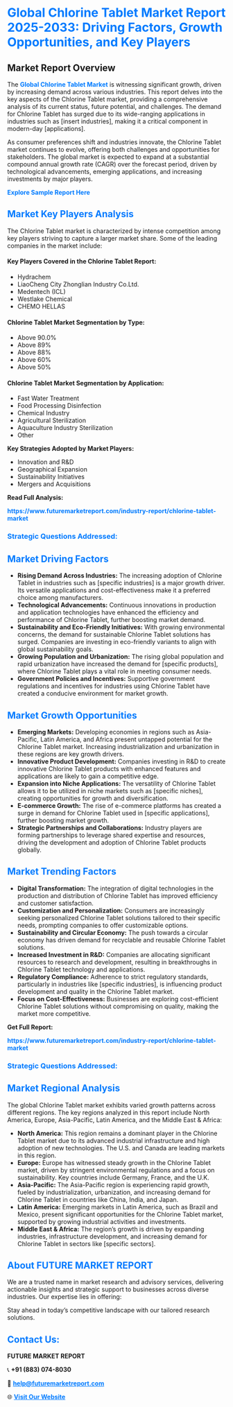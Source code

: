 <h1 style="color: #007BFF;">Global Chlorine Tablet Market Report 2025-2033: Driving Factors, Growth Opportunities, and Key Players</h1>

<section id="overview">
<h2>Market Report Overview</h2>
<p>The <a href="https://www.futuremarketreport.com/industry-report/chlorine-tablet-market" style="color: #007BFF; text-decoration: none;"><strong>Global Chlorine Tablet Market</strong></a> is witnessing significant growth, driven by increasing demand across various industries. This report delves into the key aspects of the Chlorine Tablet market, providing a comprehensive analysis of its current status, future potential, and challenges. The demand for Chlorine Tablet has surged due to its wide-ranging applications in industries such as [insert industries], making it a critical component in modern-day [applications].</p>
<p>As consumer preferences shift and industries innovate, the Chlorine Tablet market continues to evolve, offering both challenges and opportunities for stakeholders. The global market is expected to expand at a substantial compound annual growth rate (CAGR) over the forecast period, driven by technological advancements, emerging applications, and increasing investments by major players.</p>
</section>

<section id="overview">
<p><a href="https://www.futuremarketreport.com/request-sample/reportId=114794" style="color: #007BFF; text-decoration: none;"><strong>Explore Sample Report Here</strong></a></p>
</section>

<section id="key-players">
<h2 style="color: #007BFF;">Market Key Players Analysis</h2>
<p>The Chlorine Tablet market is characterized by intense competition among key players striving to capture a larger market share. Some of the leading companies in the market include:</p>
<h4>Key Players Covered in the Chlorine Tablet Report:</h4>
<ul><li>Hydrachem</li><li>LiaoCheng City Zhonglian Industry Co.Ltd.</li><li>Medentech (ICL)</li><li>Westlake Chemical</li><li>CHEMO HELLAS</li></ul>
<h4>Chlorine Tablet Market Segmentation by Type:</h4>
<ul><li>Above 90.0%</li><li>Above 89%</li><li>Above 88%</li><li>Above 60%</li><li>Above 50%</li></ul>

<h4>Chlorine Tablet Market Segmentation by Application:</h4>
<ul><li>Fast Water Treatment</li><li>Food Processing Disinfection</li><li>Chemical Industry</li><li>Agricultural Sterilization</li><li>Aquaculture Industry Sterilization</li><li>Other</li></ul>
<p><strong>Key Strategies Adopted by Market Players:</strong></p>
<ul>
<li>Innovation and R&D</li>
<li>Geographical Expansion</li>
<li>Sustainability Initiatives</li>
<li>Mergers and Acquisitions</li>
</ul>
</section>

<section>
<p><strong>Read Full Analysis: </strong></p><a href="https://www.futuremarketreport.com/industry-report/chlorine-tablet-market" style="color: #007BFF; text-decoration: none;"><strong>https://www.futuremarketreport.com/industry-report/chlorine-tablet-market</strong></a>
<h3 style="color: #007BFF;">Strategic Questions Addressed:</h3>
</section>

<section id="driving-factors">
<h2 style="color: #007BFF;">Market Driving Factors</h2>
<ul>
<li><strong>Rising Demand Across Industries:</strong> The increasing adoption of Chlorine Tablet in industries such as [specific industries] is a major growth driver. Its versatile applications and cost-effectiveness make it a preferred choice among manufacturers.</li>
<li><strong>Technological Advancements:</strong> Continuous innovations in production and application technologies have enhanced the efficiency and performance of Chlorine Tablet, further boosting market demand.</li>
<li><strong>Sustainability and Eco-Friendly Initiatives:</strong> With growing environmental concerns, the demand for sustainable Chlorine Tablet solutions has surged. Companies are investing in eco-friendly variants to align with global sustainability goals.</li>
<li><strong>Growing Population and Urbanization:</strong> The rising global population and rapid urbanization have increased the demand for [specific products], where Chlorine Tablet plays a vital role in meeting consumer needs.</li>
<li><strong>Government Policies and Incentives:</strong> Supportive government regulations and incentives for industries using Chlorine Tablet have created a conducive environment for market growth.</li>
</ul>
</section>

<section id="growth-opportunities">
<h2 style="color: #007BFF;">Market Growth Opportunities</h2>
<ul>
<li><strong>Emerging Markets:</strong> Developing economies in regions such as Asia-Pacific, Latin America, and Africa present untapped potential for the Chlorine Tablet market. Increasing industrialization and urbanization in these regions are key growth drivers.</li>
<li><strong>Innovative Product Development:</strong> Companies investing in R&D to create innovative Chlorine Tablet products with enhanced features and applications are likely to gain a competitive edge.</li>
<li><strong>Expansion into Niche Applications:</strong> The versatility of Chlorine Tablet allows it to be utilized in niche markets such as [specific niches], creating opportunities for growth and diversification.</li>
<li><strong>E-commerce Growth:</strong> The rise of e-commerce platforms has created a surge in demand for Chlorine Tablet used in [specific applications], further boosting market growth.</li>
<li><strong>Strategic Partnerships and Collaborations:</strong> Industry players are forming partnerships to leverage shared expertise and resources, driving the development and adoption of Chlorine Tablet products globally.</li>
</ul>
</section>

<section id="trending-factors">
<h2 style="color: #007BFF;">Market Trending Factors</h2>
<ul>
<li><strong>Digital Transformation:</strong> The integration of digital technologies in the production and distribution of Chlorine Tablet has improved efficiency and customer satisfaction.</li>
<li><strong>Customization and Personalization:</strong> Consumers are increasingly seeking personalized Chlorine Tablet solutions tailored to their specific needs, prompting companies to offer customizable options.</li>
<li><strong>Sustainability and Circular Economy:</strong> The push towards a circular economy has driven demand for recyclable and reusable Chlorine Tablet solutions.</li>
<li><strong>Increased Investment in R&D:</strong> Companies are allocating significant resources to research and development, resulting in breakthroughs in Chlorine Tablet technology and applications.</li>
<li><strong>Regulatory Compliance:</strong> Adherence to strict regulatory standards, particularly in industries like [specific industries], is influencing product development and quality in the Chlorine Tablet market.</li>
<li><strong>Focus on Cost-Effectiveness:</strong> Businesses are exploring cost-efficient Chlorine Tablet solutions without compromising on quality, making the market more competitive.</li>
</ul>
</section>

<section>
<p><strong>Get Full Report: </strong></p><a href="https://www.futuremarketreport.com/industry-report/chlorine-tablet-market" style="color: #007BFF; text-decoration: none;"><strong>https://www.futuremarketreport.com/industry-report/chlorine-tablet-market</strong></a>
<h3 style="color: #007BFF;">Strategic Questions Addressed:</h3>
</section>


<section id="regional-analysis">
<h2 style="color: #007BFF;">Market Regional Analysis</h2>
<p>The global Chlorine Tablet market exhibits varied growth patterns across different regions. The key regions analyzed in this report include North America, Europe, Asia-Pacific, Latin America, and the Middle East & Africa:</p>
<ul>
<li><strong>North America:</strong> This region remains a dominant player in the Chlorine Tablet market due to its advanced industrial infrastructure and high adoption of new technologies. The U.S. and Canada are leading markets in this region.</li>
<li><strong>Europe:</strong> Europe has witnessed steady growth in the Chlorine Tablet market, driven by stringent environmental regulations and a focus on sustainability. Key countries include Germany, France, and the U.K.</li>
<li><strong>Asia-Pacific:</strong> The Asia-Pacific region is experiencing rapid growth, fueled by industrialization, urbanization, and increasing demand for Chlorine Tablet in countries like China, India, and Japan.</li>
<li><strong>Latin America:</strong> Emerging markets in Latin America, such as Brazil and Mexico, present significant opportunities for the Chlorine Tablet market, supported by growing industrial activities and investments.</li>
<li><strong>Middle East & Africa:</strong> The region’s growth is driven by expanding industries, infrastructure development, and increasing demand for Chlorine Tablet in sectors like [specific sectors].</li>
</ul>
</section>

<footer>
<h2 style="color: #007BFF;">About FUTURE MARKET REPORT</h2>
<p>We are a trusted name in market research and advisory services, delivering actionable insights and strategic support to businesses across diverse industries. Our expertise lies in offering:</p>

<p>Stay ahead in today’s competitive landscape with our tailored research solutions.</p>

<h2 style="color: #007BFF;">Contact Us:</h2>
<p><strong>FUTURE MARKET REPORT</strong></p>
<p>📞 <strong>+91 (883) 074-8030</strong></p>
<p>📧 <strong><a href="mailto:help@futuremarketreport.com" style="color: #007BFF;">help@futuremarketreport.com</a></strong></p>
<p>🌐 <strong><a href="https://www.futuremarketreport.com/" style="color: #007BFF;">Visit Our Website</a></strong></p>
</footer>
